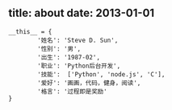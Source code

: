 title: about
date: 2013-01-01
---

    __this__ = {
            '姓名': 'Steve D. Sun',
            '性别': '男',
            '出生': '1987-02',
            '职业': 'Python后台开发',
            '技能':  ['Python', 'node.js', 'C'],
            '爱好': '画画，代码，健身，阅读',
            '格言': '过程即是奖励'
    }

